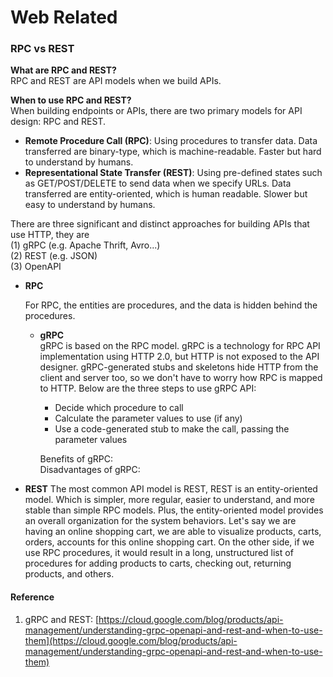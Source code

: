 # Web Related

### RPC vs REST

**What are RPC and REST?**  
RPC and REST are API models when we build APIs. 

**When to use RPC and REST?**  
When building endpoints or APIs, there are two primary models for API design: RPC and REST. 

* **Remote Procedure Call \(RPC\)**: Using procedures to transfer data. Data transferred are binary-type, which is machine-readable. Faster but hard to understand by humans.
* **Representational State Transfer \(REST\)**: Using pre-defined states such as GET/POST/DELETE to send data when we specify URLs. Data transferred are entity-oriented, which is human readable. Slower but easy to understand by humans.

There are three significant and distinct approaches for building APIs that use HTTP, they are    
\(1\) gRPC \(e.g. Apache Thrift, Avro...\)  
\(2\) REST \(e.g. JSON\)  
\(3\) OpenAPI

* **RPC**

  For RPC, the entities are procedures, and the data is hidden behind the procedures.

  * **gRPC**  
    gRPC is based on the RPC model. gRPC is a technology for RPC API implementation using HTTP 2.0, but HTTP is not exposed to the API designer. gRPC-generated stubs and skeletons hide HTTP from the client and server too, so we don't have to worry how RPC is mapped to HTTP. Below are the three steps to use gRPC API:

    * Decide which procedure to call
    * Calculate the parameter values to use \(if any\)
    * Use a code-generated stub to make the call, passing the parameter values

  
    Benefits of gRPC:  
    Disadvantages of gRPC:

* **REST** The most common API model is REST, REST is an entity-oriented model. Which is simpler, more regular, easier to understand, and more stable than simple RPC models.   Plus, the entity-oriented model provides an overall organization for the system behaviors. Let's say we are having an online shopping cart, we are able to visualize products, carts, orders, accounts for this online shopping cart. On the other side, if we use RPC procedures, it would result in a long, unstructured list of procedures for adding products to carts, checking out, returning products, and others.   

#### Reference

1. gRPC and REST: [https://cloud.google.com/blog/products/api-management/understanding-grpc-openapi-and-rest-and-when-to-use-them](https://cloud.google.com/blog/products/api-management/understanding-grpc-openapi-and-rest-and-when-to-use-them)



